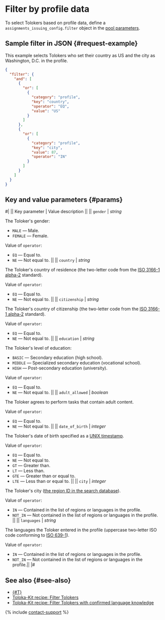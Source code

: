 # Filter by profile data

To select Tolokers based on profile data, define a `assignments_issuing_config.filter` object in the [pool parameters](https://toloka.ai/docs/api/api-reference/#tag--pool).

## Sample filter in JSON {#request-example}

This example selects Tolokers who set their country as US and the city as Washington, D.C. in the profile.

```json
{
  "filter": {
    "and": [
      {
        "or": [
          {
            "category": "profile",
            "key": "country",
            "operator": "EQ",
            "value": "US"
          }
        ]
      },
      {
        "or": [
          {
            "category": "profile",
            "key": "city",
            "value": 87,
            "operator": "IN"
          }
        ]
      }
    ]
  }
}
```

## Key and value parameters {#params}

#|
|| Key parameter | Value description ||
|| `gender` | _string_

The Toloker's gender:

- `MALE` — Male.
- `FEMALE` — Female.

Value of `operator`:

- `EQ` — Equal to.
- `NE` — Not equal to. ||
|| `country` | _string_

The Toloker's country of residence (the two-letter code from the [ISO 3166-1 alpha-2](https://www.iso.org/obp/ui/#search/code/) standard).

Value of `operator`:

- `EQ` — Equal to.
- `NE` — Not equal to. ||
|| `citizenship` | _string_

The Toloker's country of citizenship (the two-letter code from the [ISO 3166-1 alpha-2](https://www.iso.org/obp/ui/#search/code/) standard).

Value of `operator`:

- `EQ` — Equal to.
- `NE` — Not equal to. ||
|| `education` | _string_

The Toloker's level of education:

- `BASIC` — Secondary education (high school).
- `MIDDLE` — Specialized secondary education (vocational school).
- `HIGH` — Post-secondary education (university).

Value of `operator`:

- `EQ` — Equal to.
- `NE` — Not equal to. ||
|| `adult_allowed` | _boolean_

The Toloker agrees to perform tasks that contain adult content.

Value of `operator`:

- `EQ` — Equal to.
- `NE` — Not equal to. ||
|| `date_of_birth` | _integer_

The Toloker's date of birth specified as a [UNIX timestamp](https://unixtime.org/).

Value of `operator`:

- `EQ` — Equal to.
- `NE` — Not equal to.
- `GT` — Greater than.
- `LT` — Less than.
- `GTE` — Greater than or equal to.
- `LTE` — Less than or equal to. ||
|| `city` | _integer_

The Toloker's city ([the region ID in the search database](regions.md)).

Value of `operator`:

- `IN` — Contained in the list of regions or languages in the profile.
- `NOT_IN` — Not contained in the list of regions or languages in the profile. ||
|| `languages` | _string_

The languages the Toloker entered in the profile (uppercase two-letter ISO code conforming to [ISO 639-1](https://en.wikipedia.org/wiki/List_of_ISO_639-1_codes)).

Value of `operator`:

- `IN` — Contained in the list of regions or languages in the profile.
- `NOT_IN` — Not contained in the list of regions or languages in the profile.||
|#

## See also {#see-also}

- [{#T}](../../guide/concepts/filters.md)
- [Toloka-Kit recipe: Filter Tolokers](../../toloka-kit/recipes/filter-tolokers.md)
- [Toloka-Kit recipe: Filter Tolokers with confirmed language knowledge](../../toloka-kit/recipes/filter-tolokers-languages.md)

{% include [contact-support](../../guide/_includes/contact-support.md) %}